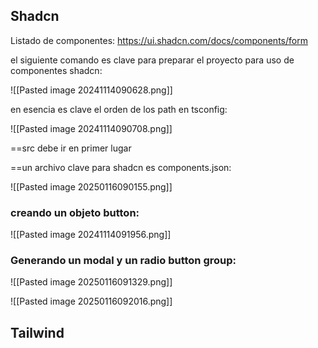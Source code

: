
## Shadcn

Listado de componentes: https://ui.shadcn.com/docs/components/form

el siguiente comando es clave para preparar el proyecto para uso de componentes shadcn:

![[Pasted image 20241114090628.png]]

en esencia es clave el orden de los path en tsconfig:

![[Pasted image 20241114090708.png]]

==src debe ir en primer lugar


==un archivo clave para shadcn es components.json:

![[Pasted image 20250116090155.png]]


### creando un objeto button:

![[Pasted image 20241114091956.png]]


### Generando un modal y un radio button group:

![[Pasted image 20250116091329.png]]


![[Pasted image 20250116092016.png]]


## Tailwind

